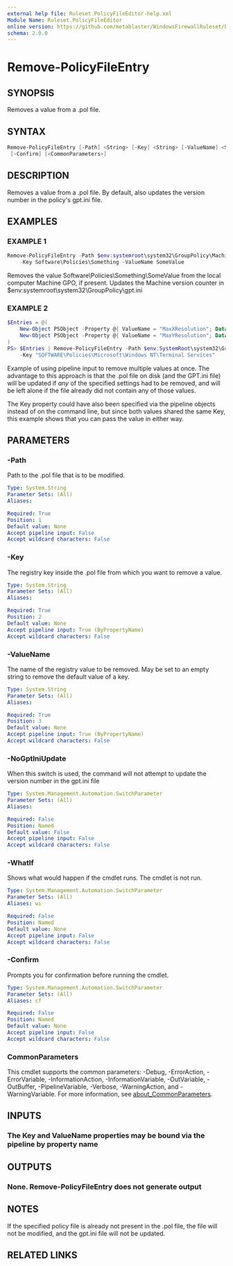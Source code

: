 ```yaml
---
external help file: Ruleset.PolicyFileEditor-help.xml
Module Name: Ruleset.PolicyFileEditor
online version: https://github.com/metablaster/WindowsFirewallRuleset/blob/master/Modules/Ruleset.PolicyFileEditor/Help/en-US/Remove-PolicyFileEntry.md
schema: 2.0.0
---
```


# Remove-PolicyFileEntry

## SYNOPSIS

Removes a value from a .pol file.

## SYNTAX

```powershell
Remove-PolicyFileEntry [-Path] <String> [-Key] <String> [-ValueName] <String> [-NoGptIniUpdate] [-WhatIf]
 [-Confirm] [<CommonParameters>]
```

## DESCRIPTION

Removes a value from a .pol file.
By default, also updates the version number in the policy's gpt.ini file.

## EXAMPLES

### EXAMPLE 1

```powershell
Remove-PolicyFileEntry -Path $env:systemroot\system32\GroupPolicy\Machine\registry.pol `
    -Key Software\Policies\Something -ValueName SomeValue
```

Removes the value Software\Policies\Something\SomeValue from the local computer Machine GPO, if present.
Updates the Machine version counter in $env:systemroot\system32\GroupPolicy\gpt.ini

### EXAMPLE 2

```powershell
$Entries = @(
    New-Object PSObject -Property @{ ValueName = "MaxXResolution"; Data = 1680 }
    New-Object PSObject -Property @{ ValueName = "MaxYResolution"; Data = 1050 }
)
PS> $Entries | Remove-PolicyFileEntry -Path $env:SystemRoot\system32\GroupPolicy\Machine\registry.pol `
    -Key "SOFTWARE\Policies\Microsoft\Windows NT\Terminal Services"
```

Example of using pipeline input to remove multiple values at once.
The advantage to this approach is that the .pol file on disk (and the GPT.ini file) will be updated
if _any_ of the specified settings had to be removed, and will be left alone if the file already
did not contain any of those values.

The Key property could have also been specified via the pipeline objects instead of on the command line,
but since both values shared the same Key, this example shows that you can pass the value in either way.

## PARAMETERS

### -Path

Path to the .pol file that is to be modified.

```yaml
Type: System.String
Parameter Sets: (All)
Aliases:

Required: True
Position: 1
Default value: None
Accept pipeline input: False
Accept wildcard characters: False
```

### -Key

The registry key inside the .pol file from which you want to remove a value.

```yaml
Type: System.String
Parameter Sets: (All)
Aliases:

Required: True
Position: 2
Default value: None
Accept pipeline input: True (ByPropertyName)
Accept wildcard characters: False
```

### -ValueName

The name of the registry value to be removed.
May be set to an empty string to remove the default value of a key.

```yaml
Type: System.String
Parameter Sets: (All)
Aliases:

Required: True
Position: 3
Default value: None
Accept pipeline input: True (ByPropertyName)
Accept wildcard characters: False
```

### -NoGptIniUpdate

When this switch is used, the command will not attempt to update the version number in the gpt.ini file

```yaml
Type: System.Management.Automation.SwitchParameter
Parameter Sets: (All)
Aliases:

Required: False
Position: Named
Default value: False
Accept pipeline input: False
Accept wildcard characters: False
```

### -WhatIf

Shows what would happen if the cmdlet runs.
The cmdlet is not run.

```yaml
Type: System.Management.Automation.SwitchParameter
Parameter Sets: (All)
Aliases: wi

Required: False
Position: Named
Default value: None
Accept pipeline input: False
Accept wildcard characters: False
```

### -Confirm

Prompts you for confirmation before running the cmdlet.

```yaml
Type: System.Management.Automation.SwitchParameter
Parameter Sets: (All)
Aliases: cf

Required: False
Position: Named
Default value: None
Accept pipeline input: False
Accept wildcard characters: False
```

### CommonParameters

This cmdlet supports the common parameters: -Debug, -ErrorAction, -ErrorVariable, -InformationAction, -InformationVariable, -OutVariable, -OutBuffer, -PipelineVariable, -Verbose, -WarningAction, and -WarningVariable. For more information, see [about_CommonParameters](http://go.microsoft.com/fwlink/?LinkID=113216).

## INPUTS

### The Key and ValueName properties may be bound via the pipeline by property name

## OUTPUTS

### None. Remove-PolicyFileEntry does not generate output

## NOTES

If the specified policy file is already not present in the .pol file,
the file will not be modified, and the gpt.ini file will not be updated.

## RELATED LINKS
